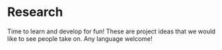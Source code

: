 Research
========

Time to learn and develop for fun! These are project ideas that we would like to see people take on. Any language welcome!
